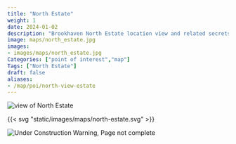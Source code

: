 ```yaml
---
title: "North Estate"
weight: 1
date: 2024-01-02
description: "Brookhaven North Estate location view and related secrets"
image: maps/north_estate.jpg
images:
- images/maps/north_estate.jpg
Categories: ["point of interest","map"]
Tags: ["North Estate"]
draft: false
aliases:
- /map/poi/north-view-estate
--- 
```



<!-- ![LOC PIC]() -->

![view of North Estate](/images/maps/north_estate.jpg)

{{< svg "static/images/maps/north-estate.svg" >}}

![Under Construction Warning, Page not complete](/images/under_construction.png)


<!-- <hr style="background-color: #28b44c" size=8>

### CaseBook Items

- [URL](/)

<hr style="background-color: #28b44c" size=8>

### Quests

- [URL](/) -->